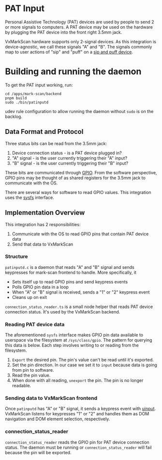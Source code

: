 # PAT Input

Personal Assistive Technology (PAT) devices are used by people to send 2 or more
signals to computers. A PAT device may be used on the hardware by plugging the
PAT device into the front right 3.5mm jack.

VxMarkScan hardware supports only 2-signal devices. As this integration is
device-agnostic, we call these signals "A" and "B". The signals commonly map to
user actions of "sip" and "puff" on a
[sip and puff device](https://accessibleweb.com/assistive-technologies/assistive-technology-focus-sip-and-puff-devices/).

# Building and running the daemon

To get the PAT input working, run:

```
cd /apps/mark-scan/backend
pnpm build
sudo ./bin/patinputd
```

udev rule configuration to allow running the daemon without `sudo` is on the
backlog.

## Data Format and Protocol

Three status bits can be read from the 3.5mm jack:

1. Device connection status - is a PAT device plugged in?
2. "A" signal - is the user currently triggering their "A" input?
3. "B" signal - is the user currently triggering their "B" input?

These bits are communicated through
[GPIO](https://en.wikipedia.org/wiki/General-purpose_input/output). From the
software perspective, GPIO pins may be thought of as shared registers for the
3.5mm jack to communicate with the OS.

There are several ways for software to read GPIO values. This integration uses
the [sysfs](https://www.ics.com/blog/gpio-programming-using-sysfs-interface)
interface.

## Implementation Overview

This integration has 2 responsibilities:

1. Communicate with the OS to read GPIO pins that contain PAT device data
2. Send that data to VxMarkScan

### Structure

`patinputd.c` is a daemon that reads "A" and "B" signal and sends keypresses for
mark-scan frontend to handle. More specifically, it

- Sets itself up to read GPIO pins and send keypress events
- Polls GPIO pin data in a loop
- When "A" or "B" signal is received, sends a "1" or "2" keypress event
- Cleans up on exit

`connection_status_reader.ts` is a small node helper that reads PAT device
connection status. It's used by the VxMarkScan backend.

### Reading PAT device data

The aforementioned `sysfs` interface makes GPIO pin data available to userspace
via the filesystem at `/sys/class/gpio`. The pattern for querying this data is
below. Each step involves writing to or reading from the filesystem.

1. `Export` the desired pin. The pin's value can't be read until it's exported.
2. Set the pin direction. In our case we set it to `input` because data is going
   from pin to software.
3. Read the pin value.
4. When done with all reading, `unexport` the pin. The pin is no longer
   readable.

### Sending data to VxMarkScan frontend

Once `patinputd` has "A" or "B" signal, it sends a keypress event with
[uinput](https://kernel.org/doc/html/v4.12/input/uinput.html). VxMarkScan
listens for keypresses "1" or "2" and handles them as DOM navigation and DOM
element selection, respectively.

### connection_status_reader

`connection_status_reader` reads the GPIO pin for PAT device connection status.
The daemon must be running or `connection_status_reader` will fail because the
pin will be exported.
